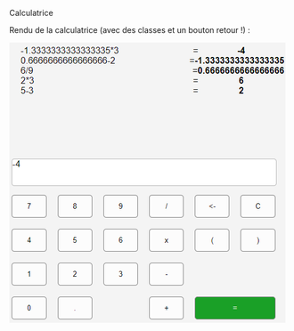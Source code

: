 Calculatrice

Rendu de la calculatrice (avec des classes et un bouton retour !) : 

![](Calculator.png)
